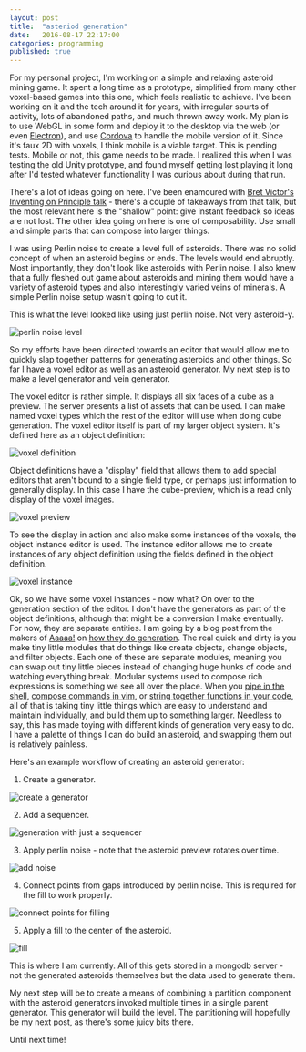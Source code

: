 ```yaml
---
layout: post
title:  "asteriod generation"
date:   2016-08-17 22:17:00
categories: programming
published: true
---
```


For my personal project, I'm working on a simple and relaxing asteroid mining
game. It spent a long time as a prototype, simplified from many other
voxel-based games into this one, which feels realistic to achieve. I've been
working on it and the tech around it for years, with irregular spurts of
activity, lots of abandoned paths, and much thrown away work. My plan is to use
WebGL in some form and deploy it to the desktop via the web (or even
[Electron](http://electron.atom.io)), and use
[Cordova](https://cordova.apache.org) to handle the mobile version of it. Since
it's faux 2D with voxels, I think mobile is a viable target. This is pending
tests. Mobile or not, this game needs to be made. I realized this when I was
testing the old Unity prototype, and found myself getting lost playing it long
after I'd tested whatever functionality I was curious about during that run.

There's a lot of ideas going on here. I've been enamoured with
[Bret Victor's Inventing on Principle talk](https://vimeo.com/36579366) -
there's a couple of takeaways from that talk, but the most relevant here is the
"shallow" point: give instant feedback so ideas are not lost. The other idea
going on here is one of composability. Use small and simple parts that can
compose into larger things.

I was using Perlin noise to create a level full of asteroids. There was no solid
concept of when an asteroid begins or ends. The levels would end abruptly. Most
importantly, they don't look like asteroids with Perlin noise. I also knew that
a fully fleshed out game about asteroids and mining them would have a variety of
asteroid types and also interestingly varied veins of minerals. A simple Perlin
noise setup wasn't going to cut it.

This is what the level looked like using just perlin noise. Not very asteroid-y.

![perlin noise level](/blog/assets/roid-miner-perlin-level.png)

So my efforts have been directed towards an editor that would allow me to
quickly slap together patterns for generating asteroids and other things. So far
I have a voxel editor as well as an asteroid generator. My next step is to make
a level generator and vein generator.

The voxel editor is rather simple. It displays all six faces of a cube as a
preview. The server presents a list of assets that can be used. I can make named
voxel types which the rest of the editor will use when doing cube generation.
The voxel editor itself is part of my larger object system. It's defined here as
an object definition:

![voxel definition](/blog/assets/roid-miner-voxel-object-def.png)

Object definitions have a "display" field that allows them to add special
editors that aren't bound to a single field type, or perhaps just information to
generally display. In this case I have the cube-preview, which is a read only
display of the voxel images.

![voxel preview](/blog/assets/roid-miner-cube-preview.png)

To see the display in action and also make some instances of the voxels, the
object instance editor is used. The instance editor allows me to create
instances of any object definition using the fields defined in the object
definition.

![voxel instance](/blog/assets/roid-miner-voxel-instance.png)

Ok, so we have some voxel instances - now what? On over to the generation
section of the editor. I don't have the generators as part of the object
definitions, although that might be a conversion I make eventually. For now,
they are separate entities. I am going by a blog post from the makers of
[Aaaaa!](http://www.dejobaan.com/aaaaa/) on
[how they do generation](http://www.gamasutra.com/view/feature/174311/procedural_content_generation_.php?print=1).
The real quick and dirty is you make tiny little modules that do things like
create objects, change objects, and filter objects. Each one of these are
separate modules, meaning you can swap out tiny little pieces instead of
changing huge hunks of code and watching everything break. Modular systems used
to compose rich expressions is something we see all over the place. When you
[pipe in the shell](http://ryanstutorials.net/linuxtutorial/piping.php),
[compose commands in vim](http://ferd.ca/vim-and-composability.html), or [string
together functions in your code](http://eloquentjavascript.net/05_higher_order.html),
all of that is taking tiny little things which are easy to understand and
maintain individually, and build them up to something larger. Needless to say,
this has made toying with different kinds of generation very easy to do. I have
a palette of things I can do build an asteroid, and swapping them out is
relatively painless.

Here's an example workflow of creating an asteroid generator:

1. Create a generator.

![create a generator](/blog/assets/roid-miner-generation-step0.png)

2. Add a sequencer.

![generation with just a sequencer](/blog/assets/roid-miner-generation-step1.png)

3. Apply perlin noise - note that the asteroid preview rotates over time.

![add noise](/blog/assets/roid-miner-generation-step2.png)

4. Connect points from gaps introduced by perlin noise. This is required for the
fill to work properly.

![connect points for filling](/blog/assets/roid-miner-generation-step3.png)

5. Apply a fill to the center of the asteroid.

![fill](/blog/assets/roid-miner-generation-step4.png)

This is where I am currently. All of this gets stored in a mongodb server - not
the generated asteroids themselves but the data used to generate them.

My next step will be to create a means of combining a partition component with
the asteroid generators invoked multiple times in a single parent generator.
This generator will build the level. The partitioning will hopefully be my next
post, as there's some juicy bits there.

Until next time!
